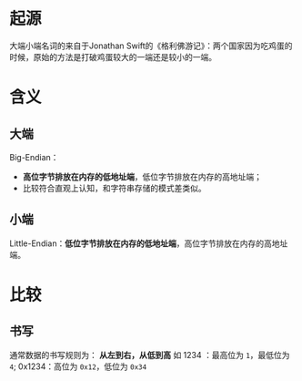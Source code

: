 # 起源
大端小端名词的来自于Jonathan Swift的《格利佛游记》：两个国家因为吃鸡蛋的时候，原始的方法是打破鸡蛋较大的一端还是较小的一端。

# 含义
## 大端
Big-Endian：
- **高位字节排放在内存的低地址端**，低位字节排放在内存的高地址端；
- 比较符合直观上认知，和字符串存储的模式差类似。

## 小端
Little-Endian：**低位字节排放在内存的低地址端**，高位字节排放在内存的高地址端。

# 比较
## 书写
通常数据的书写规则为：
**从左到右，从低到高**
如 
1234 ：最高位为 `1`，最低位为 `4`;
0x1234：高位为 `0x12`，低位为 `0x34`
